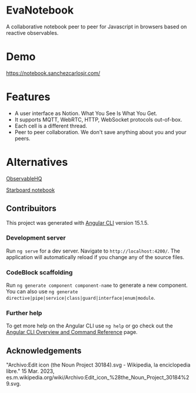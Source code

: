 # EvaNotebook
A collaborative notebook peer to peer for Javascript in browsers based on reactive observables.

# Demo
https://notebook.sanchezcarlosjr.com/

# Features
* A user interface as Notion. What You See Is What You Get.
* It supports MQTT, WebRTC, HTTP, WebSocket protocols out-of-box.
* Each cell is a different thread.
* Peer to peer collaboration. We don't save anything about you and your peers.


# Alternatives
[ObservableHQ](https://observablehq.com/)

[Starboard notebook](https://github.com/gzuidhof/starboard-notebook)



## Contribuitors
This project was generated with [Angular CLI](https://github.com/angular/angular-cli) version 15.1.5.

### Development server

Run `ng serve` for a dev server. Navigate to `http://localhost:4200/`. The application will automatically reload if you change any of the source files.

### CodeBlock scaffolding

Run `ng generate component component-name` to generate a new component. You can also use `ng generate directive|pipe|service|class|guard|interface|enum|module`.

### Further help

To get more help on the Angular CLI use `ng help` or go check out the [Angular CLI Overview and Command Reference](https://angular.io/cli) page.

## Acknowledgements
"Archivo:Edit icon (the Noun Project 30184).svg - Wikipedia, la enciclopedia libre." 15 Mar. 2023, es.m.wikipedia.org/wiki/Archivo:Edit_icon_%28the_Noun_Project_30184%29.svg.
